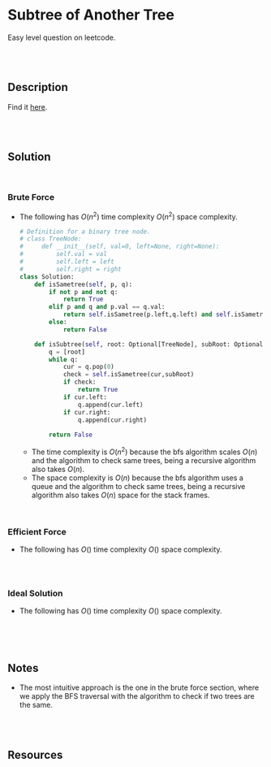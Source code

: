 # Subtree of Another Tree

Easy level question on leetcode.

<br>
<br>

## Description

Find it [here](https://shorturl.at/MWP2V).

<br>
<br>

## Solution

<br>

### Brute Force

- The following has $O(n^2)$ time complexity $O(n^2)$ space complexity.

  ```py
  # Definition for a binary tree node.
  # class TreeNode:
  #     def __init__(self, val=0, left=None, right=None):
  #         self.val = val
  #         self.left = left
  #         self.right = right
  class Solution:
      def isSametree(self, p, q):
          if not p and not q:
              return True
          elif p and q and p.val == q.val:
              return self.isSametree(p.left,q.left) and self.isSametree(p.right, q.right)
          else:
              return False

      def isSubtree(self, root: Optional[TreeNode], subRoot: Optional[TreeNode]) -> bool:
          q = [root]
          while q:
              cur = q.pop(0)
              check = self.isSametree(cur,subRoot)
              if check:
                  return True
              if cur.left:
                  q.append(cur.left)
              if cur.right:
                  q.append(cur.right)
          
          return False
  ```

  - The time complexity is $O(n^2)$ because the bfs algorithm scales $O(n)$ and the algorithm to check same trees, being a recursive algorithm also takes $O(n)$.
  - The space complexity is $O(n)$ because the bfs algorithm uses a queue and the algorithm to check same trees, being a recursive algorithm also takes $O(n)$ space for the stack frames.

<br>

### Efficient Force

- The following has $O()$ time complexity $O()$ space complexity.

  ```py
  ```

<br>

### Ideal Solution

- The following has $O()$ time complexity $O()$ space complexity.

  ```py
  ```

<br>
<br>

## Notes

- The most intuitive approach is the one in the brute force section, where we apply the BFS traversal with the algorithm to check if two trees are the same.

<br>
<br>

## Resources

<br>
<br>
